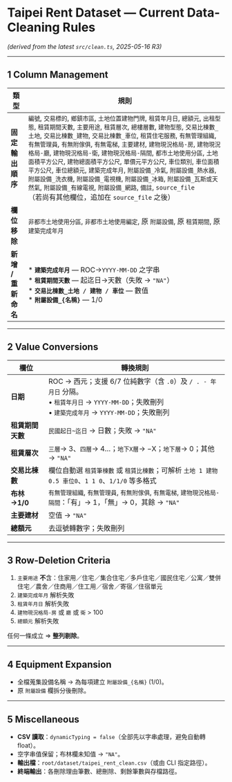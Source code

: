 # Taipei Rent Dataset — **Current Data-Cleaning Rules**  
*(derived from the latest `src/clean.ts`, 2025-05-16 R3)*

---

## 1  Column Management  

| 類型                | 規則                                                                                                                                                                                                                                                                                                                                                                                                                                                                                                                                                                                                                                                                                                                                                              |
| ------------------- | ----------------------------------------------------------------------------------------------------------------------------------------------------------------------------------------------------------------------------------------------------------------------------------------------------------------------------------------------------------------------------------------------------------------------------------------------------------------------------------------------------------------------------------------------------------------------------------------------------------------------------------------------------------------------------------------------------------------------------------------------------------------- |
| **固定輸出順序**    | `編號`, `交易標的`, `鄉鎮市區`, `土地位置建物門牌`, `租賃年月日`, `總額元`, `出租型態`, `租賃期間天數`, `主要用途`, `租賃層次`, `總樓層數`, `建物型態`, `交易比棟數_土地`, `交易比棟數_建物`, `交易比棟數_車位`, `租賃住宅服務`, `有無管理組織`, `有無管理員`, `有無附傢俱`, `有無電梯`, `主要建材`, `建物現況格局-房`, `建物現況格局-廳`, `建物現況格局-衛`, `建物現況格局-隔間`, `都市土地使用分區`, `土地面積平方公尺`, `建物總面積平方公尺`, `單價元平方公尺`, `車位類別`, `車位面積平方公尺`, `車位總額元`, `建築完成年月`, `附屬設備_冷氣`, `附屬設備_熱水器`, `附屬設備_洗衣機`, `附屬設備_電視機`, `附屬設備_冰箱`, `附屬設備_瓦斯或天然氣`, `附屬設備_有線電視`, `附屬設備_網路`, `備註`, `source_file`<br>（若尚有其他欄位，追加在 `source_file` 之後） |
| **欄位移除**        | `非都市土地使用分區`, `非都市土地使用編定`, 原 `附屬設備`, 原 `租賃期間`, 原 `建築完成年月`                                                                                                                                                                                                                                                                                                                                                                                                                                                                                                                                                                                                                                                                       |
| **新增 / 重新命名** | * **`建築完成年月`** — ROC→`YYYY-MM-DD` 之字串<br>* **`租賃期間天數`** — 起迄日→天數（失敗 → `"NA"`）<br>* **`交易比棟數_土地 / 建物 / 車位`** — 數值<br>* **`附屬設備_{名稱}`** — 1/0                                                                                                                                                                                                                                                                                                                                                                                                                                                                                                                                                                            |

---

## 2  Value Conversions  

| 欄位             | 轉換規則                                                                                                                                                     |
| ---------------- | ------------------------------------------------------------------------------------------------------------------------------------------------------------ |
| **日期**         | ROC → 西元；支援 6/7 位純數字（含 `.0`）及 `/ . - 年月日` 分隔。<br>  • `租賃年月日` → `YYYY-MM-DD`；失敗刪列<br>  • `建築完成年月` → `YYYY-MM-DD`；失敗刪列 |
| **租賃期間天數** | `民國起日~迄日` → 日數；失敗 → `"NA"`                                                                                                                        |
| **租賃層次**     | `三層`→ 3、`四層`→ 4…；`地下X層`→ −X；`地下層`→ 0；其他 → `"NA"`                                                                                             |
| **交易比棟數**   | 欄位自動選 `租賃筆棟數` 或 `租賃比棟數`；可解析 `土地 1 建物0.5 車位0`、`1 1 0`、`1/1/0` 等多格式                                                            |
| **布林→1/0**     | `有無管理組織`, `有無管理員`, `有無附傢俱`, `有無電梯`, `建物現況格局-隔間`：「有」→ 1，「無」→ 0，其餘 → `"NA"`                                             |
| **主要建材**     | 空值 → `"NA"`                                                                                                                                                |
| **總額元**       | 去逗號轉數字；失敗刪列                                                                                                                                       |

---

## 3  Row-Deletion Criteria  

1. `主要用途` **不**含：住家用／住宅／集合住宅／多戶住宅／國民住宅／公寓／雙併住宅／農舍／住商用／住工用／宿舍／寄宿／住宿單元  
2. `建築完成年月` 解析失敗  
3. `租賃年月日` 解析失敗  
4. `建物現況格局-房` 或 `廳` 或 `衛` > 100  
5. `總額元` 解析失敗  

任何一條成立 ⇒ **整列剔除**。

---

## 4  Equipment Expansion  

* 全檔蒐集設備名稱 → 為每項建立 `附屬設備_{名稱}` (1/0)。  
* 原 `附屬設備` 欄拆分後刪除。

---

## 5  Miscellaneous  

* **CSV 讀取**：`dynamicTyping = false`（全部先以字串處理，避免自動轉 float）。  
* 空字串值保留；布林欄未知值 → `"NA"`。  
* **輸出檔**：`root/dataset/taipei_rent_clean.csv`（或由 CLI 指定路徑）。  
* **終端輸出**：各刪除理由筆數、總刪除、剩餘筆數與存檔路徑。
